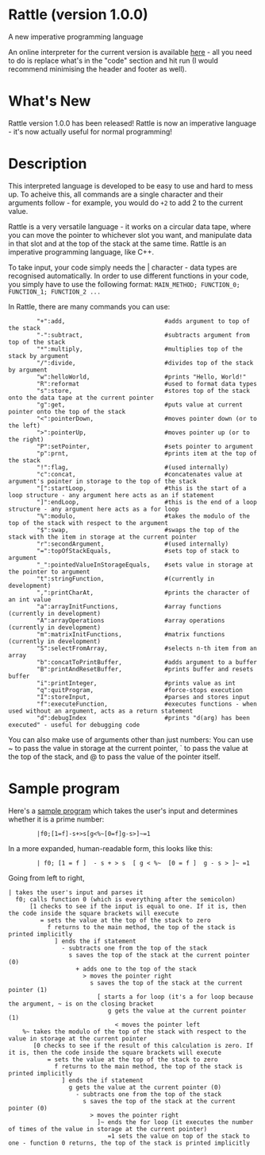 # Rattle (version 1.0.0)
A new imperative programming language

An online interpreter for the current version is available [here](https://tio.run/##7T1rd9s2lt/1K2BqE4u2JIty2qRKXCdN4zM5Z6btSTIzHxylpURI4oQiFT7iuOvNX@/ciwcJgCAlxcl22x2fVpEI4AK4b1xcgJvrfJXEp791yeBoQOZJEMbLCSnyxeABPuk4jtN5mlI/pwFJYvJqVZAnxZJ4p2T0YHLvweT0PhmPxqNO5@@bgFWCX95gNB6MHpDxeDIakWcvX3U6j/0C@kkn5Hs/DmnUefyeplmYxBPiDUdDj3UDf/hPnpAgmXQI/LGPgM6gw0URz3NocECqkupj7b@lxC8rEYABHSZrPw/nfhRdkyxPUqgREz9N/WsSxmRN10l6DY8Csk7eU5KvKNkkYZzTFJvjz5h@yMl7Pypo1QmNMgrQYKprGufZOUlSKLieUfKvIstJnORa6aPBgFytwvmKzLHzeU78zIRBegxymJMiE2NcLiJ/ee4KtODnuyKcvyWbNFmm/jpT0HMR/vrr3e@KX3@9OXh@uTx@4c2yO6eXo9lo9mY0Xd75Cr56@PW7qQfECDPWAOuTAfEjmG0MSHpPo@uJBit7mXkvvWz806kK1KuAjkugbBhXCHpFoyghV0kaBezhzaV39m56MMiOv80ul4/ufLwcnW3eTZeD7NvpxzNvQ@YrOn@bIb4zChhYAGE2RY6gNmm4pmSV55tscnICfEmXSbQYAtbmb@mH@cqPl3Q4T9Yn7wqaIc2zk6/uf@3dPwmzQb6Cj7hYz2g68AcMkhjO6N30cjMdAYNR6HWFQ96nh6/H90/HJ@F6EzHKAfA8Bb4erP35KoxFJ0DpfF@w49PRScbgDqD1QJCZ9ICd6ITcbBAjP/z4ClgcgYviPpnRuY88g8zKMbekwE8bP81AEq9WFNjcB16H1siYdL3Jr92KdWY0R27nqOb44hShIKg3i9FDIN9iqlFvURIPWFsCkMO4TgrJ5gWTOj8IUKUAUy@w3mJkk13j4yaD3kbHQCjo6dHRR@wNhezm@fhR7Tkhg28JWUCHSRr6EeklUTDhQAYCCqsKTaYfHy0RPnGFRLGPC4DMMMcliiNxjZIMJKIwswXqDcTvDYhpuFxxEV/571FSr8nNYcYRCryL07/yY2wf5SHQkoPL@lKu76Lw@8DqQCAfRkx6IPNXYRQZymrO9G2lrVBHMZoCSYH8@fUG9BAoUFDdoK1JtkqKKICx1kcCgjVPYuAZGiPElZ8GAyRIIGZ6FeYrHJ1AAuAv5XosR42UxKg5EQ8hqKoMR1/VdcW0yGvWK/7RDz6y8IS8vrtJQL0lr@@OX6ud4kSuaXZ33CcU0HJPhwhPGDKWoI7IpQMVnT6Bqg4Hxn/em7LuQBieTZAuqNXh/zgBiHMfEAMSlgI/gHkhPTpcDsnr2EX@eVcgFDQOaz8FndNz@ocuQACEIs@CAsc5xzgkoYRiRuErIEARRzTLGFqDpJhFjCPWw3LibwDnvCDoV1IQQVPQMiBdSHT4F2g1uyYp8hQQO8ffRYafL8YekgqEl6Qh2NkF4zjQFtirOXCQOzYvx8lBgTjODbYegBzw3x1pR1Gg4C@gC848PaSBq1iOZZTMQGZQQ6i/pRHN1Icp3QBPqk@SIgcsPcmfxYH6OE82Py5eorJTn6L59ZdUfSRsrfooSpLN06QoH3eV5wAy1fqfF2kKOvhpsl4DWz2PA/rBhGUMbc6rZma1v4ZZbqv3NNlcm5OgwRMUSe0xBRGDx0v1IZjwCzDh2oSBAfLvisVCn7SoOd5KAtvwtyAhextuXiXqExoHFwK4Ob4wliW2oYguariqD@DCUm6DrKJZa7MJKTC@zTYY0MgZGXhqgTYMKL3kysIyByy8nPZv/d@UdJkbEWZMZKNwDSod5BsU0hDleCFoqE0WOm9Cq7BCygwvfPAWqzKDgPUKnObV5JvwAzW4Oe6W4qU/EpJYPpTOsfwtZBp7Gk3JEZGeYKUByqpSyqpRKbKkPJSSBI9@SIQ/JeRDm6iUGe2hIl/G7NmHoq@g@FUqnHqVMLJbjoMgiQ/R0scB6HuapglYFE7ZKxtvHh4eVi7EDSrVh5LIXvltPGR/8ucPD8lljl4aOkowqYKvB5hV46sGtG0cV2xNA5icV@qUm@@1/wE5Db17tlbJpmzVge7ipshWvCVzP/vS9YBnYIj60l24key7CFP0fKQF7VfuOLeN@SpNiuWKP@65Q/J8IWxwiI6NcwMWms0H/RT0UJgXlUk3KuSevT6oIfkRQVyFGe2jGWewFVlY2EbGFnDCs/WF6yq6xtqsaE1hxRlwlwKsO7dg2DGa/DWa9jzEwfXCISUea8LqpgUAuQrn1EXnMtvQOXqWcx/HN8JHHFIGGEe6hUhINHwcGHKI54lfOVjuyNV5hDMX84rPmHM8BHiRP6c9hzh9x@HVuQ6UNbJNFOY95yEUipVoiKqBVwLpM1gxXPSAFBJHwuSXpaIGFknAN46LMnx2Bk6FUr0mzYLuSoXK9wMxbGlZ702rW/4QMzOre1MrlpSpWAfPVEKvGoirlaY0L9K4jhwkIXIaIrBqq0OGXlkV6PXw9etDo9/a9Ksf1Txev3b6EqN9z60B6NTRquswrvo4R4h/wE3feEz7dXFJMWCOX6asD8G7ZWsIEMVy2VC2HKt6N0@vq46bJiNIdFehB2KPwvq4DXsa7Gr1QOc9x4cOHHKM/nIPwbh1xMihMl2Y9dxLx3d0dkLPeZNPGlsi4I5Z4A39zQbMa4/VchvmjhWt8hTRWOU05AyvTZaqH1IYzFHXsFTHkNKh29yVHVE2JG38LJMMpXpOWaVtvMlkKgpx7YxkTjGmwRBQ1neVqZcPL8Op4vrgz5pU66jVMMDVLtNCORN5wJtrUxx8iAppZEtwRwyKlDC9Ub0f8eWYeFbyVG31QUuPAkpgQac4eGzQfd7MrVUXDoitiejK1fvpmtqtT3jtEsGyYb/sxDUsRReNnSzkvslQKWWakJcinWXFCelmV/6G/QaHBWxqFMagZiJfrtxYa416XYayQjq8PQGrmlPXxG@3ZMjySVt7zpJpsma2l4TrTQIe7Yami5/nwpMF5Scc4VdYRTii3PFVCnquJtsVPsAli2AZbfGlHxHk/hLLCpfVh5xdWiAonGyDf1zjMmmELJXvMF/Qwu1VfTHNb8X0j8lXFgvG@cv5SQQjEa0BmqAh@T4MWJgD@ANjFvAVdP6HEINmMXeIzp263p6l1H@rzkLhNBZ25LYDeA2j38Bl4A1yi9cX/wKH6f4pzeea26MYSGVCdTegIyMjhrgtUDzVGMkmybJwFlFYlKBAOyNvfHrvq6/vP/jm4y@P7745HzpdchfFLKUZ89198BhBoTHnAX1GHj@r9GhMUVwSqAk@e@nycyS8YQGyc@b0yyKOi9JE66sovrjy2SMe8SGNmlllSsBUnMBsUSFDLXWSrmmzRKfSOGIbnbSifyxo8wYFnMuBh0aANTrWGynA1Np1R5E7br0SH0dIALcur8oH0loVRTHLvcJTlpiOFrwpLSaqE80r99mSdl4ZptJNf8PcdChX0M5rw2dlHd/oPm@1Ji7XsTrGbYvmss/z3fo8t/Y53trpuN6r7Bp7OTD89JqXg0McWoaoD3URJX6OAHVmrDNe1QSVQNXM3e4ImUM3lxi@HqmwVf9Yr4/DEAx3KbhsarE4CpBf7EDMdY3Z7LG9mejTtXQIjjziHT1LhqJJl@9XZaw5D0DISJXONQ0LAUMJcaDblwJQj/uKOF7@w93JwdfcBcNRAjh9tnciyG@wp1TR34dz1ED/rcF2jp0JrPX7@sOBM8mKWY7GyCg5ciZiE@jaKDlxJkH4Pgyo8fzKmbDd03/i5qlR9sKZyE2DPuki0kfsD5w13OQTG1Q8RBKESx5mYbtEPe8Mpt4n4zO@/9Anp2dMBFwyYFuuMxolV4xUAc39MAJKz8CIgkJFXxL3JhjATB9QBhPHoJQxzqUzAXtqPHzkTATHfZ9cxUbht2Xh3zdG0U/QB81/4qVG2QaapbHZ04EzQWNpPJ07E74FZjy/xDmA8/PXJDG7njoTMHWWgjtA1iQoosR4/l8ACxxi42mKMxARTWbLjfIzZ1KJ8LN3BehMo8bPEj3BPzCy9zx@yfWGtXKOE0Iiy/iwUd5HpAGwp@A@PTHH4gN/YzD2eRyW4XWzgyeizo/gVPu8QpdvUCblE8xlwGSIBUuLgOHMWRgs0cXXWQMisfRDW38vEX8RnecX4NWzULFRYSZJ@yr5qQr@GpW@E9N@EgcvwEezVwpFpeeA62Wt9J0zeVeEuXCEjcLnQhaeY3zFKFsAI8GavchpA00C0AaY3lLt3NScfPz7H8VTZkEAVVmxHy44Uw6soo@l7j52XKGLtcqX@GPqVobTXBBy8pn5NLhMDOMsxK188o@/gfLAnWq@rwjrqiXoinPeHkxbyEvykG1mFzA1XEXGMLKCQeMdd1nMm7m3SoZMkmJtPZMHO2chDIA2IOGQDtkevA90nLNNVBHuxXwesZqAulhwuDhkMXLUaDyvhvvUFJfnqDPFcqjsjvmJBslK/DEi6Y5j@57Z1u27@v7clg29lu27xu20L7eDp22e1neuSjdRtcKOHM4ENBLRUat5MVoR@jPoZynOQ30jrOxPk5/GRfsFW4rwlbsFR5fGxKdufTW9S7PLpq6nMuQ@dSxebkAr/NZWQV@2a9mtXPKNGmLTLQELjluMWpgNuvatSC4Jw02y6Q2UWLhkGrGpydOIoBJjHv7QtaxE6vvEGjfVIpNtSKzH5KoApgZ1qgbxNWn8TDBbvuwf92qOfXU0yDbiWhjji0mZyfeG2FvYt22HvDkcZe/Pqs4sob3bSaO7uzh1mvDS2KoxGvgJEcEvERW0k8KGka3irCsaMdAAzAbZZnSUBhZS9q00cdtlpKbKLOthocFcI@jNH@MKGEjeIDgWtdAVSlRIpzWO3AiuSefWNK2VQq2ztHZnTLncgwAvk6Z5w@A9@D/sW9W2jBCovoZl10NkdfBsSsXNHBDeMQkxMlstZwBMQt4VtKD6XJtSdNB/rDz6XhXBktwod@6wBH12svIxP4LG0u0MHNeMW4q1vwJtsUa9LeGIzZr6@r/PU9jDMn6D8RGWeVHMBgvVo@N0w1AB1oQGWciW/pnclyG/0jRhEe2qPosklC14oEDY6IDOwzUm5KYJLgACtw2OjE0IQCJ1SknkxBxKVDPMzFEf1gpUpPZ1lN1XQEpt2xURdYxxe0d3Lte5dIE81QVaI5GYFoAKGK11pXuhNxprjZAOOzQ61RrxSKSlWUV4NhogBNLhbKSvPIw8S@hJVDRVvZHAIUOg6s4x6VhSInSPimEeeHAlHYwoWZaFMwEZntWh972R6@4xmhNvdHTUmx17AzEhGN9R7VlHYEiIwHbsiKDoCFOBxXdjQaENzdhctyVjNO3mA/TJgMnlVCEln@dnJWYNdfakEa0NE0cLkUiF2NYMfZxLFafkGqnLHvT5uQ@ek/beT0Nf7mtx7HNvrYvJ3TF5wzLh06WxRef8pTpA4ihCJHcWyvbn29sfGAAsFFcb9ck/m1qN6k1WlnECzjVTaIV@hECPPde14NUPJEJFOmCZI1cGTDLCEsWBcqghlTKOFhbiZtVE61pFO8MJ7nQVcp2dNYuH5ogqKkOvguSpJicD5WKG8icbKFMuymRkIc6Wr2za5lvVLmF9mWkPtk97wKZdoyyP@Iup8x98cCeSh8VTHpVSh4@JmmN1ziPB@n1SNjGqi1wWUT/B7Mr2Br6eu347LJ2cifEaWLLLk95Qy8Kx4fdE4FezkmKjRXIWVjw6KxErisP9cKu22hW9LW0@K4aPPhXDRztg@EjlYAXLLMYtUCxycoW7hgPtKwmF4Ejn1A@IPJgmY6zqjnqXgdMogl85vvCIU1M7IfdS9NuhsAHGtt19yyO7y3BQMxpy6xZKp5rht5hec5tXry8TUBS/vpvh@T3rfMSZVJbiLVHUhpqdARm8eQvUGB5UhadtXomJp4rtyt1BFUl4XjfTDuwWGxsObPUYU7AMh6wp3aPRX4ACCQgm/803ZraxKNPMYz0hwTxHYTja@vq5ngKxZRCNA2nOjjAHZF/hK9TAjdx2egRQYzeKYM3PR5NRA0kGu5Lkm29uT5NRC0kG@5IEBlSnQ7UxbtUdxjF2Q8BVtFb9iAwJd3uIp@KGNNZ0F3N4s7qWMjWQjTGa2jar8E86aFilgrjtbGU/OaATi9dR9ZwSlEME4d6miqAi4@deoCyMaXm0hGc7dkQs7ICgWcb0QI4yPBUezsG8ihRIgZhnP16QHt83BRvMTupiO35Lg3qQnp3ccdtObjZ4HLbDBvUdCJwn34RXZ6ocOs5q1kbypZUvdrZCrct1HmPTSMMPSXBXRqR9aMKDD8UhPigiA6IzKMNwWsT8/MRhJrfDywahoBefaRIrFheoQDFjwxRIdKRkpl6P7Wu/cfkhphB78HHP/T1NMcE6XFQXRuxzALSOxrYTr3tAtiRD2jfDt@0vN21Pa8cSmwbTUbJZq@7V6LK5mWmB5Ha7XdWeaBoBkwnYwXuZZsUd/lmK1znkLHqrZBZ0GpPR1DhG3XqILhUWrtsEFt4nRZyHEfePo4QdHhdDqdUXW3JtSecsGdO6B7xTInpbxS0WV8vJazifJehax82fCzlSE5TyzU5hkJmfcWWe5cVioRhBUPsYYhOpMxg@T/CoI8zWZqR24P/6/rRrO2rwpxKL223Y7s0alg3crbX/EBL0B8Gj1YltfsDTwHgKqOoklHljVheBXQTAjhCzYubp4DFgzd8lb/pKHXbLFL94Bz0hdmiYuYWLkJ/RrvlOdmfYdttFu/22mvyGiy8sZyF2dsg/r1OwLddNc27kRjZei4K72DucvzKbSHj7NLbsOoMcqhvGwptWzxnJBPxfHPWgnb0zXVrabdhZe3l12uMX3OYX@5i6J@2pRyVQXTsff69BflQGWTtCURvm499rmI@VYcrTFq5rHJevTv98zhGCNhWLn9ra1G1KHvsU257KFYvquOjGpzGDUd1b89rSvXYlB6oBax2bwdTFc6d0y65ypFftU1k21MbeLXcKU2pkPXWNiwe0LljekG2Rst0VaEUXJiFUjNFelScjuJ9PNPbunAyMCxEa0kbLNaJBiubaksBNtDMsQGUA2mfYJ87r2HFr8qUTq9Lwt0wY1Ol/Syfs7JYAbmNE/px4@BQ79efExJ6m8P8WElqN6R/Ijt4aEe3Z7M1N/2N/P5v9/Z0lWh/@LWF9KRN/IS8XaLbzRuoIO8y51/47byKLKvkVoE5dFhTI1O2JO@TU3S/7Y1t2ogZ83Jqw1tzOG3XatEhbw9Hu6ZBQX2532HIJ8dgsx3@ZoY2PmnI64kDZ4AyUu7nN7IftMHaIqtgjGluiIc0UpOvNS7w2pyHfYXvCSOONVAjWRpJ6j2U2xvZUlvae6ruA@llnq1DxKtU5TPsGtX6hqnoppMj9qliIdWweot5LnpkEJykZ9UU0L05IuT28LZu4TUZHZEumlSWVreWwtzKprVvdpH2YFiazZoVZ6pWizPdR1dPm6lkHP8u6cpOb33tcXYCDBnlCFlG4OUnxiki8VnEWxicr0PY9dmr8Ld68f4VXp7LMC6BSRt0@HilI1njPjrzY2Rt/DS3ZTd3sMe789cncp5mfkmwVLnJ5/XF17F3lDZXeWgYCu9lPMAs8/MQ8BgbFkqh1m/yFLfkK81Vt7aW4EQpp9epNSxQlNbl2N4CKSOJ7MhVP3AewYMc8KLvkKKLxMl@pnG/LXgMYP/OrQbPq4nOB7VmS58nakhFN/LGtTflaA2C8JGaFgRzQQCiU8qyJTF7k@/8wNG@oVxkZ5aMheRZlvBW39WrfUl3Bz8NMGpmqe3b5qBwf7XOwOE62pwejGWBFMTu8cCUIJjztqI@XrLG7pfpkNz6y3VW900VHugLulK8LYGQwrueF7p8o19rwhKTyZj7tdhe1vVab@YPWO/b0a3iqG@@eoKyV8PRIuxyR7s6wszTaraHKcGri1KD@@EXHFjvZdp2opvIvy14NSPXRj9UzcuLVA3h52JhbUHUqio20ToVb7jCfr4i5dYZFxjXMDWlvFbrtF2syKOodmrxH13boVCm27/1pIx7Vz/has@a2TdV0Zrh46OtpDZWjNjyO/oNHDY/Wpbj9IrgSsK5p/l/gsmHK7TiV1xUa9@@IfPwiBlcrxFu1O4qywPz7yuEWeXnX8witDjpHeDuo8L@OB0cnd/rkxYtnF8zMUD@N8CVJAUXE@XgsdO1/OFnj7aLiC94wwI9izpOoWMcnaXLVJz4ABJ15Aqth7KZY19420WCuahan2dXpimFzZHQab2yTF46ZlqAh3bEOQ7kFsroWV/9oTo61XG9kpIJal0QH@Lf17RIGEtuzGsTiTLtIaZ/VREPHeyyFTEtaXni8@4kAfeFqSz/V7oBSUc3Ow7G76@Q7WPg7AlCVMIcCn1VX19qSMpmvx7I2KL7hgb1Lh6WB4G2V@G4cdqqUlIfSqqQnBdpYgDtXwAVAFhssxhllHgg@LaHFNJRHjhCqyCbhKq5lmQIt9ZWK2Uxml1mc8x3eYnKb175su1dTDeV6Tl@ccpTTL8@GmqrDSClrZNVyPcRnJWKI4jrVhvMCSnURPHEcYjuv2tkSj24dFQbFjZG1DMqsrRy8aV828vrSSprXijdsZTa01DdJ1PW3fv9aw7kB8aoLXVDxprEkxpUcs01t3Nh6TER5P8gBOhbWlwU4zvBfwKJqbSMSb33PiIEcvGahy1/WhW8zZEGP8woX4pq5nYIR9QCmyAzPt8QfFIFGnOjN/hcPUZgBicaTFPVNtk5d2SsX8dWNWFPOW@MIG7J4x969@/cenH59737N5FSHIdmFf/Ux7Bw0tqg9FfH19XMSBa/sQfaGtWb1a9q@ut5fYe7yloeGRXTt5Qt7HNTaehJrn7HtMz7rGFsU6y5j2KXv2lG@PU@mfSk6WVNw6xFunWVrF/PK87vqaekyIoYv5tOPAJNL9KZEsK08/csWIcxxwvcBxeyQOx62ES94zfCy9ak4EKucjMPn4rIajM@xF2fycB2iClN5WQ2bkhVvDwUV66/ReeO2KjcyfuXxXtPhLqWuu5SbE@yWHmytjpkNi78KUgkxsjghvn1QV40d5c0ZHbx56yl/wZDjOK9/uyEHZDEiC3Z90kNyNB56D8ng9Df2Fkylsvx6OUFPo8PfGigfgjH/zRv/Gw) - all you need to do is replace what's in the "code" section and hit run (I would recommend minimising the header and footer as well).

What's New
=

Rattle version 1.0.0 has been released! Rattle is now an imperative language - it's now actually useful for normal programming!

Description
=

This interpreted language is developed to be easy to use and hard to mess up. To acheive this, all commands are a single character and their arguments follow - for example, you would do `+2` to add 2 to the current value.

Rattle is a very versatile language - it works on a circular data tape, where you can move the pointer to whichever slot you want, and manipulate data in that slot and at the top of the stack at the same time. Rattle is an imperative programming language, like C++.

To take input, your code simply needs the | character - data types are recognised automatically. In order to use different functions in your code, you simply have to use the following format:
            `MAIN_METHOD; FUNCTION_0; FUNCTION_1; FUNCTION_2 ...`

In Rattle, there are many commands you can use:

            "+":add,                            #adds argument to top of the stack
            "-":subtract,                       #subtracts argument from top of the stack
            "*":multiply,                       #multiplies top of the stack by argument
            "/":divide,                         #divides top of the stack by argument
            "w":helloWorld,                     #prints "Hello, World!"
            "R":reformat                        #used to format data types
            "s":store,                          #stores top of the stack onto the data tape at the current pointer
            "g":get,                            #puts value at current pointer onto the top of the stack
            "<":pointerDown,                    #moves pointer down (or to the left)
            ">":pointerUp,                      #moves pointer up (or to the right)
            "P":setPointer,                     #sets pointer to argument
            "p":prnt,                           #prints item at the top of the stack
            "!":flag,                           #(used internally)
            "c":concat,                         #concatenates value at argument's pointer in storage to the top of the stack
            "[":startLoop,                      #this is the start of a loop structure - any argument here acts as an if statement
            "]":endLoop,                        #this is the end of a loop structure - any argument here acts as a for loop
            "%":modulo,                         #takes the modulo of the top of the stack with respect to the argument
            "$":swap,                           #swaps the top of the stack with the item in storage at the current pointer
            "r":secondArgument,                 #(used internally)
            "=":topOfStackEquals,               #sets top of stack to argument
            "_":pointedValueInStorageEquals,    #sets value in storage at the pointer to argument
            "t":stringFunction,                 #(currently in development)
            ",":printCharAt,                    #prints the character of an int value
            "a":arrayInitFunctions,             #array functions (currently in development)
            "A":arrayOperations                 #array operations (currently in development)
            "m":matrixInitFunctions,            #matrix functions (currently in development)
            "S":selectFromArray,                #selects n-th item from an array
            "b":concatToPrintBuffer,            #adds argument to a buffer
            "B":printAndResetBuffer,            #prints buffer and resets buffer
            "i":printInteger,                   #prints value as int
            "q":quitProgram,                    #force-stops execution
            "I":storeInput,                     #parses and stores input
            "f":executeFunction,                #executes functions - when used without an argument, acts as a return statement
            "d":debugIndex                      #prints "d(arg) has been executed" - useful for debugging code

You can also make use of arguments other than just numbers: You can use ~ to pass the value in storage at the current pointer, \` to pass the value at the top of the stack, and @ to pass the value of the pointer itself.




Sample program
=

Here's a [sample program](https://tio.run/##7T39l9M2tr/nrxDOg4lnkkycoYWmDAOlcJZzdtseYHd/CKF1YiXx4tjBHwzTN49/vXuvPmxJlp2EgdfXvp3ThsSSrqT7rasreXuVr5P47LcuGRwPyCIJwng1IUW@HNzHJx3HcTpPUurnNCBJTF6tC/K4WBHvjIzuT@7en5zdI@PReNTp/H0bsErwyxuMxoPRfTIeT0Yj8vTlq07nkV9AP@mEfO/HIY06j97TNAuTeEK84WjosW7gD//JExIkkw6BP/YR0Dl0uCziRQ4NbpGqpPrY@G8p8ctKBGBAh8nGz8OFH0VXJMuTFGrExE9T/4qEMdnQTZJewaOAbJL3lORrSrZJGOc0xeb4M6YfcvLejwpadUKjjAI0mOqGxnl2QZIUCq7mlPyryHISJ7lW@mAwIJfrcLEmC@x8kRM/M2GQHoMc5qTIxBhXy8hfXbgCLfj5rggXb8k2TVapv8kU9DwLf/31znfFr79e33o@XZ288ObZ7bPpaD6avxnNVre/gq8efv1u5gExwow1wPpkQPwIZhsDkt7T6GqiwcpeZt5LLxv/dKYC9Sqg4xIoG8Ylgl7TKErIZZJGAXt4PfXO381uDbKTh9l09eD2x@nofPtuthpkD2cfz70tWazp4m2G@M4oYGAJhNkWOYLapuGGknWeb7PJ6SnwJV0l0XIIWFu8pR8Waz9e0eEi2Zy@K2iGNM9Ov7r3tXfvNMwG@Ro@4mIzp@nAHzBIYjijd7PpdjYCBqPQ6xqHfEgPX4/vnY1Pw802YpQD4HkKfD3Y@It1GItOgNL5oWDHZ6PTjMEdQOuBIDPpATvRCbneIkZ@@PEVsDgCF8V9MqcLH3kGmZVjbkWBn7Z@moEkXq4psLkPvA6tkTHpZptfuRXrzGmO3M5RzfHFKUJBUK@Xo2@BfMuZRr1lSTxgbQlADuMqKSSbF0zq/CBAlQJMvcR6y5FNdo2P6wx6G50AoaCnB8cfsTcUsuvn4we154QMHhKyhA6TNPQj0kuiYMKBDAQUVhWazD4@WCF84gqJYh/PADLDHJcojsQNSjKQiMLMlqg3EL/XIKbhas1FfO2/R0m9ItdHGUco8C5O/9KPsX2Uh0BLDi7rS7m@g8LvA6sDgXwYMemBzF@GUWQoqwXTt5W2Qh3FaAokBfLnV1vQQ6BAQXWDtibZOimiAMZaHwkI1iKJgWdojBDXfhoMkCCBmOllmK9xdAIJgL@U67EcNVISo@ZEPISgqjIcfVXXFdMir1mv@Ec/@MjCE/L6zjYB9Za8vjN@rXaKE7mi2Z1xn1BAy10dIjxhyFiBOiJTByo6fQJVHQ6M/7w7Y92BMDydIF1Qq8P/cQIQFz4gBiQsBX4A80J6dLgaktexi/zzrkAoaBw2fgo6p@f0j1yAAAhFngUFjnOOcUhCCcWMwpdAgCKOaJYxtAZJMY8YR2yG5cTfAM55QdCvpCCCpqBlQLqQ6PAv0Gp@RVLkKSB2jr@LDD9fjD0kFQgvSUOws0vGcaAtsFdz4CB3bF6Ok4MCcZxrbD0AOeC/O9KOokDBX0CXnHl6SANXsRyrKJmDzKCGUH9LI5qpD1O6BZ5UnyRFDlh6nD@NA/Vxnmx/XL5EZac@RfPrr6j6SNha9VGUJNsnSVE@7irPAWSq9b8o0hR08JNkswG2eh4H9IMJyxjaglfNzGp/DbPcVu9Jsr0yJ0GDxyiS2mMKIgaPV@pDMOHPwIRrEwYGyL8rlkt90qLmeCcJbMPfgYTsbbh9lahPaBw8E8DN8YWxLLENRXRRw1V9AM8s5TbIKpq1NtuQAuPbbIMBjZyTgacWaMOA0ilXFpY5YOF01r/xfzPSZW5EmDGRjcINqHSQb1BIQ5TjpaChNlnovAmtwgopM3zmg7dYlRkErFfgNK8m34QfqMHNcbcUL/2RkMTyoXSO5W8h09jTaEaOifQEKw1QVpVSVo1KkSXloZQkePRDIvwpIR/aRKXMaA8V@TJmzz4UfQXFr1Lh1KuEkd1yHARJfISWPg5A39M0TcCicMpe2njz6OiociGuUal@K4nsld/GQ/Ynf/7wLZnm6KWhowSTKvh6gFk1vmpA28ZxxdY0gMlFpU65@d74H5DT0Ltna5VsxlYd6C5ui2zNWzL3sy9dD3gGhqgv3YVryb7LMEXPR1rQfuWOc9uYr9OkWK354547JM@XwgaH6Ng412Ch2XzQT0EPhXlRmXSjQu7Z64Makh8RxGWY0T6acQZbkYWlbWRsASc8W1@4rqJrrM2KNhRWnAF3KcC6cwuGHaPJ36Bpz0McXC8cUuKxJqxuWgCQy3BBXXQusy1doGe58HF8I3zEIWWAcaRbiIREw8eBIYd4nviVg@WOXJ1HOHMxr/icOcdDgBf5C9pziNN3HF6d60BZI9tGYd5zvoVCsRINUTXwSiB9BiuGyx6QQuJImPyyVNTAIgn42nFRhs/PwalQqtekWdBdqVD5fiCGLS3rvWl1yx9iZmZ1b2bFkjIV6@CZSuhVA3G10pTmRRrXkYMkRE5DBFZtdcjQK6sCvR69fn1k9FubfvWjmsfr105fYrTvuTUAnTpadR3GVR/nCPEPuOlbj2m/Li4pBszxy5T1IXi3bA0BolguG8qWY1Xv5ulV1XHTZASJ7ij0QOxRWB@3YU@DXa0e6KLn@NCBQ07QX@4hGLeOGDlUpguznjt1fEdnJ/Sct/mksSUC7pgF3tDfbsG89lgtt2HuWNEqTxGNVU5DzvDaZKn6IYXBHHUNS3UMKR26zV3ZEWVD0tbPMslQqueUVdrGm0xmohDXzkjmFGMaDAFlfVeZevlwGs4U1wd/1qRaR62GAa52mRbKmcgD3lyb4uBDVEgjW4I7YlCkhOmN6v2ILyfEs5KnaqsPWnoUUAILOsXBY4Pu82ZurbpwQGxNRFeu3k/X1G59wmuXCJYN@2UnrmEpumjsZCH3TYZKKdOEvBTpLCtOSDe79LfsNzgsYFOjMAY1E/ly5cZaa9TrMpQV0uHtCVjVnLomfrslQ5ZP2tpzlkyTDbO9JNxsE/BotzRd/rwQniwoP@EIv8IqwhHljq9S0HM12a7wAS5ZBMtoiy/9gCD3l1hWuKw@5GxqgaBwsg3@SY3LpBGyVL7NfEELt1f1xTQfiumfkK8sFozzl/OTCEYiWgM0QUPyfRiwMAfwB8Ys4Cvo/A8hBs1i7hBdOHW9PU@p/1adhcJpLOzIbQfwGka/gcvAG@QWry/@BQ7T/VOaLzS3RzGQyoTqbkBHRkYMcVuieKoxkm2SZeE8orAoQYF2Rt747O5XX9@7/83HXx7deXMxdLrkDopZSjPmu/vgMYJCY84D@ow8flbp0ZiiuCRQE3z20uXnSHjDAmQXzOmXRRwXpYnWV1F8ceWzRzziQxo1s8qUgKk4gdmiQoZa6iRd02aJTqVxxDY6aUX/WNDmDQo404GHRoA1OtEbKcDU2nVHkTtuvRIfx0gAty6vygfSWhVFMcuDwlOWmI4WvCktJqoTzSv32ZJ2URmm0k1/w9x0KFfQzmvDZ2Ud3@g@b7UmLtexOsZti@ayz4v9@ryw9jne2em43qvsGnu5ZfjpNS8Hhzi0DFEf6jJK/BwB6sxYZ7yqCSqBqpm72xEyh24uMXw9UmGr/rFeH4chGG4quGxmsTgKkF/sQMx1jdnskb2Z6NO1dAiOPOIdPUuGokmX71dlrDkPQMhIlc41DQsBQwlxoLuXAlCP@4o4Xv7D3cvB19wFw1ECOH22dyLIb7CnVNHfhwvUQP@twXZOnAms9fv6w4EzyYp5jsbIKDl2JmIT6MooOXUmQfg@DKjx/NKZsN3Tf@LmqVH2wpnITYM@6SLSR@wPnDXc5BMbVDxEEoQrHmZhu0Q97xym3ifjc77/0Cdn50wEXDJgW65zGiWXjFQBzf0wAkrPwYiCQkVfEvcmGMBMH1AGE8eglDHOlTMBe2o8fOBMBMd9n1zGRuHDsvDvW6PoJ@iD5j/xUqNsC83S2OzpljNBY2k8XTgTvgVmPJ/iHMD5@WuSmF3PnAmYOkvBbSBrEhRRYjz/L4AFDrHxNMUZiIgms@VG@bkzqUT46bsCdKZR42eJnuAfGNl7Hr/kesNaOccJIZFlfNgo7yPSANgTcJ8em2Pxgb8xGPs8DsvwutnBY1HnR3CqfV6hyzcok/IJ5jJgMsSSpUXAcBYsDJbo4utsAJFY@qGtv5eIv4gu8mfg1bNQsVFhLkn7KvmpCv4alb4T034cBy/AR7NXCkWl54DrVa30nTN5V4S5cISNwudCFp5jfMUoWwIjwZq9yGkDTQLQBpjeUu3c1Jx8/PsfxVNmQQBVWbEfLjhTDqyiT6TuPnFcoYu1ylP8MXMrw2kuCDn5zHwaXCaGcRbiVj75x99AeeBONd9XhHXVCnTFBW8Ppi3kJXnINrMLmBquImMYWcGg8Y67LObN3FslQyZJsbaeyYOdsxAGQBuQcEiHbA/eBzou2CaqCPdiPo9YTUBdLDhaHrEYOWo0nlfDfWqKy3PUmWI5VHbH/ESDZCX@GJF0x7F9z2zn9l19f27Hhl7L9l3jdtqX28HTNk/rO1elm6haYUcOZwIaieio1bwYrQj9GfSzFOehvhFW9qfJT@Oi/RlbivCVuwVHU2PiM7e@mt6n2bSp65kMuc8ci5cb0Aq/tVXQl@1adiuXfKOG2HRLwILjFqMWZoOufSuSS8Jwm2x7AyUWLplGbGryNCKoxJiHP3QtK5H6PrHGTbXIZBsS6zG5KoCpQZ2pQXxNGj8TzJYvh8e9mmNfHQ2yjbgWxvhiUmbyvSH2FvZt2yFvDkfZ@7OqM0to72bS6O4vTp0mvDS2aowGfkJE8EtEBe2ksGFkpzjrikYMNACzQXYZHaWBhZR9K03cdhmpqTLLelhoMNcIevPHuAIGkjcIjkUtdIUSFdJpjSM3gmvSuTVNa6VQ6yyt3RlTLvcgwMukad4weA/@D/tWtS0jBKqvYdn1EFkdPJtScTMHhHdMQozMVssZAJOQdwUtqD7XphQd9B8rj75XRbAkN8qdOyxBn52sfcyPoLF0OwPHNeOWYu2vQFtuUG9LOGKzpr7@7/MU9rCM32B8hGVeFPPBUvXoON0wVIA1oUEWsqV/JvdlyK80TVhEu6rPIgllCx4oEDY6oItwgwm5aYILgMBtgyNjEwKQSJ1SEjkxhxLVDDNz1Ie1AhWpfR1l9xWQUtt2RUSdYNze0Z3LTS5dIE91gTZIJKYFoAJGa13pXuiNxlojpMMejc60RjwSaWlWEZ6NBgiBdDgf6SsPI88SehIVTVVvJHDIEKi6c0w6lpQI3aNimAceXEsHI0pWZeFcQIZndeh9b@S6B4zm1BsdH/fmJ95ATAjGd1x71hEYEiKwGzsiKDrCVGDx3VhQaEMzNtdtyRhNu/kAfTJgcjlTSMnn@VmJWUOdPWlEa8PE0UIkUiG2NUMf51LFKblG6rIHfX7ug@ekvffT0Jf7Whz73FvrYnJ3TN6wTPh0ZWzROX@pDpA4ihDJnYWy/cXu9rcMABaKq4365J9NrUb1JmvLOAHnmim0Qj9GoCee61rw6gcSoSIdsMyRKwMmGWGJ4kA51JBKGUcLC3GzaqJ1raKd4QR3ugq5zs@bxUNzRBWVoVdB8lSTk4FyMUP5kw2UKRdlMrIQZ8tXNm3zrWqXsL7MtAe7pz1g065Rlkf8xdT5Dz64U8nD4imPSqnDx0TNsTrnkWD9PimbGNVFLouon2B2ZXsDX89dvxmWTs/FeA0s2eVJb6hl4djweyrwq1lJsdEiOQsrHp@XiBXF4WG4VVvti96WNp8Vw8efiuHjPTB8rHKwgmUW4xYoFjm5wl3DgfaVhEJwpHPqB0QeTJMxVnVHvcvAaRTBrxxfeMSpqZ2Qeyn67VDYAGPb7r7lkd1luFUzGnLrFkpnmuG3mF5zm1evLxNQFL@@m@H5Pet8xJlUluItUdSGmr0BGbx5A9QYHlSFp11eiYmniu3K3UEVSXheN9MO7BZbGw5s9RhTsAyHrCndo9FfgAIJCCb/zTdmtrEo08xjPSHBPEdhONr6@rmeArFjEI0Dac6OMAdkX@Er1MCN3HZ6BFBjP4pgzc9Hk1EDSQb7kuSbb25Ok1ELSQaHkgQGVKdDtTFu1R3GMXZDwFW0Vv2IDAl3d4in4oY01nQXc3izupYyNZCNMZraNqvwTzpoWKWCuO1sZT85oBOL11H1nBKUQwTh3qaKoCLj516gLIxpebSEZzt2RCzsFkGzjOmBHGV4KjxcgHkVKZACMU9/fEZ6fN8UbDA7qYvt@C0N6kF6dnLHbTu52eBx2A4b1HcgcJ58E16dqXLoOKtZG8mXVr7Y2wq1Ltd5jE0jDT8kwV0ZkfahCQ8@FIf4oIgMiM6gDMNpEfPzE0eZ3A4vG4SCXnymSaxYXKACxYwNUyDRkZKZej22r/3G5YeYQuzBxz339zTFBOtwWV0YccgB0Doa2068HgDZkgxp3wzftb/ctD2tHUtsGkxHyWatulejy@ZmpgWS2@12VXuiaQRMJmAH72WaFXf45yle55Cz6K2SWdBpTEZT4xh16yG6VFi4bhNYeJ8UcR5G3D@OEnZ4XAylVl9sybUlnbNkTOse8F6J6G0Vd1hcLSev4XyWoGsdN38u5EhNUMo3O4VB5n7GlXmWF8ulYgRB7WOITaTOYPg8waOOMFubkdqD/@v7067tqMGfSixutmF7MGtYNnB31v5DSNAfBI9WJ7b5AU8D4ymgqpNQ5o1ZXQR2EQA7QsyKmaeDx4A1f5e86St12C1T/OId9ITYoWHmFi5Dfka75jvZnWHbbRft9ttq8hsuvrCchdjbIf@8TsGuXDfNuZEb2XgtCu5i73H@ymwi4R3S2LLrDHKobhgLb1o9ZyQT8H9x1IN29s50aWm3Yeft5dVpj19wm1/sY@qetKcelUB17Xz8vQb5URlk7QhFbZiPfq9hPlKGKU9buK5xXL46/fM5RwjaVCx@amtTtyl57FNseypXLKrjohufxgxGdW/Na0v32pccqAasdWwGUxfPvdItu8qRXrVPZdlQG3u33ClMqZH11DUuHtC6YHlDtkXKblegFV2YhFAxRntVnozgfj7ROLhzMjAuRGhIGy3XiAYpmmtLAjfRzrAAlQFon2GfOK9jx63Jl06sSsPfMGFQp/8NnbDzGwK4iRH5c@LhU@zUnxMTB5rC/1tIaDWmfyA7emNEtGezNzf9j/39bPb3d5Zoffg3hPWlTPwzeblAs503UkfYYc6D9t95E1lUya8AdeayoECmbk/cJmfuYdkfu7ITNeDj1oS15nbeqNOmRdoajvZPh4T6crvDlkuIx2Y5/ssMbXzUlNMRB8oGZ6DczW1mP@yGsUdUxR7R2BENaaYg3Wxf4rU5DfkOuxNGGm@kQrA2ktR7LLMxdqeytPdU3wXUzzpbhYpXqc5h2jeo9QtV1UshRe5XxUKsY/MQ9UHyzCQ4ScmoL6J5cULK7eFd2cRtMjoiOzKtLKlsLYe9lUnt3Oom7cO0MJk1K8xSrxRlvo@qnjZXzzr4WdaVm9z83uPqAhw0yBOyjMLtaYpXROK1ivMwPl2Dtu@xU@Nv8eb9S7w6lWVeAJUy6vbxSEGywXt25MXO3vhraMlu6maPceevTxY@zfyUZOtwmcvrj6tj7ypvqPTWMhDYzX6CWeDhJ@YxMCiWRK2b5C/syFdYrGtrL8WNUEirV29aoiipybW7AVREEt@TqXjiPoAlO@ZB2SVHEY1X@VrlfFv2GsD4mV8NmlUXnwtsz5M8TzaWjGjij21tytcaAOMlMSsM5IAGQqGUZ01k8iLf/4eheUO9ysgoHw3J0yjjrbitV/uW6gp@HmXSyFTds8tH5fhon4PFcbI9PRjNACuK2eGFK0Ew4WlHfbxkjd0t1Sf78ZHtruq9LjrSFXCnfF0AI4NxPS90/1i51oYnJJU382m3u6jttdrMH7Tesadfw1PdePcYZa2Ep0fa5Yh0d4adpdFuDVWGUxOnBvXHLzq22Mm260Q1lT8tezUg1Uc/Vs/IiVcP4OVhY25B1akoNtI6FW65w3yxJubWGRYZ1zA3pL1V6LZfrMmgqHdo8h5d26FTpdi@96eNeFQ/42vNmts1VdOZ4eKhr6c1VI7a8Dj6Dx41PFqX4vaL4ErAuqb5f4HLhim341ReV2jcvyPy8YsYXK0Qb9XuKMoC8@8rh1vk5V0tIrQ66Bzh7aDC/zoZHJ/e7pMXL54@Y2aG@mmEL0kKKCLOx2OhG//D6QZvFxVf8IYBfhRzkUTFJj5Nk8s@8QEg6MxTWA1jN8Wm9raJBnNVszjNrk5XDJsjo9N4Y5u8cMy0BA3pjnUYyi2Q1bW4@kdzcqzleiMjFdS6JLqFfzvfLmEgsT2rQSzOtIuUDllNNHR8wFLItKTlhcf7nwjQF6629FPtDigV1ew8HLu7Tr6Dhb8jAFUJcyjwWXV1rS0pk/l6LGuD4hse2Lt0WBoI3laJ78Zhp0pJeSitSnpSoI0FuAsFXABkscFinFHmgeDTElpMQ3nkCKGKbBKu4lqWKdBSX6mYzWR2mcU53@MtJjd57cuuezXVUK7n9MUpRzn98myoqTqMlLJGVi3XQ3xWIoYorlNtOC@gVBfBE8chtvOqnR3x6NZRYVDcGFnLoMzaysGb9mUjry@tpHmteMNWZkNLfZNEXX/r9681nBsQr7rQBRVvGktiXMkx29TGja3HRJT3g9xCx8L6sgDHGf4LWFStbUTire8ZMZCD1yx0@cu68G2GLOhxUeFCXDO3VzCiHsAUmeH5jviDItCIE73Z/@IhCjMg0XiSor7J1qkre@UivroRa8p5axxhQxbv2Lt77@79s6/v3quZnOowJLvwrz6GvYPGFrWnIr6@fk6i4JU9yN6w1qx@zdpX14crzH3e8tCwiK69fOGAg1o7T2IdMrZDxmcdY4ti3WcM@/RdO8p34Mm0L0UnawpuPcKts2ztYl55flc9LV1GxPDFfPoRYDJFb0oE28rTv2wRwhwnfB9QzA6542Eb8YLXDC9bn4kDscrJOHwuLqvB@Bx7cSYP1yGqMJWX1bApWfH2UFCx/gadN26rciPjVx7vNR3uUuq6K7k5wW7pwdbqmNmw@KsglRAjixPi2wd11ai8OKODF2894e8Xchzn9W/XZDn6lkzxvTBLMsMIKDnBi77IlKzIA3L7I5mORNmKlT4ks4/k3PuNvSVTgSa/TifoiXT4WwXlQzD2v43x7@zf) which takes the user's input and determines whether it is a prime number:

            |f0;[1=f]-s+>s[g<%~[0=f]g-s>]~=1
            
In a more expanded, human-readable form, this looks like this:

            | f0; [1 = f ]  - s + > s  [ g < %~  [0 = f ]  g - s > ]~ =1
            
Going from left to right,

```
| takes the user's input and parses it
  f0; calls function 0 (which is everything after the semicolon)
      [1 checks to see if the input is equal to one. If it is, then the code inside the square brackets will execute
         = sets the value at the top of the stack to zero
           f returns to the main method, the top of the stack is printed implicitly
             ] ends the if statement
               - subtracts one from the top of the stack
                 s saves the top of the stack at the current pointer (0)
                   + adds one to the top of the stack
                     > moves the pointer right
                       s saves the top of the stack at the current pointer (1)
                         [ starts a for loop (it's a for loop because the argument, ~ is on the closing bracket
                            g gets the value at the current pointer (1)
                              < moves the pointer left
    %~ takes the modulo of the top of the stack with respect to the value in storage at the current pointer
       [0 checks to see if the result of this calculation is zero. If it is, then the code inside the square brackets will execute
           = sets the value at the top of the stack to zero
             f returns to the main method, the top of the stack is printed implicitly
               ] ends the if statement
                 g gets the value at the current pointer (0)
                   - subtracts one from the top of the stack
                     s saves the top of the stack at the current pointer (0)
                       > moves the pointer right
                         ]~ ends the for loop (it executes the number of times of the value in storage at the current pointer)
                            =1 sets the value on top of the stack to one - function 0 returns, the top of the stack is printed implicitly
